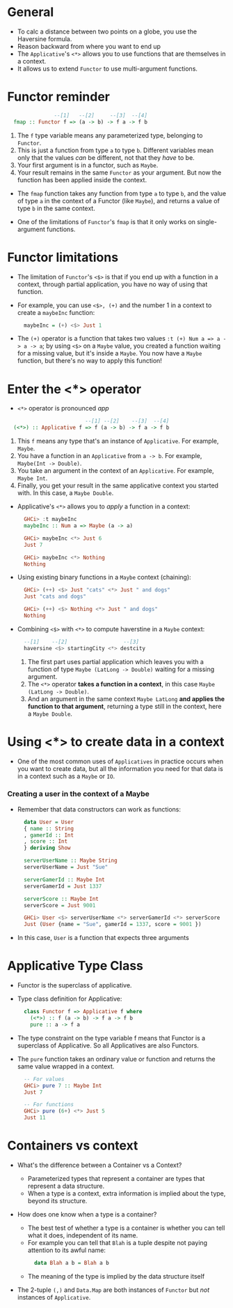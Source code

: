 # General

- To calc a distance between two points on a globe, you use the Haversine formula.
- Reason backward from where you want to end up
- The `Applicative`'s `<*>` allows you to use functions that are themselves in a context.
- It allows us to extend `Functor` to use multi-argument functions.

# Functor reminder

```haskell
               --[1]   --[2]     --[3]  --[4]
  fmap :: Functor f => (a -> b) -> f a -> f b
```
1) The `f` type variable means any parameterized type, belonging to `Functor`.
2) This is just a function from type `a` to type `b`. Different variables mean only that the values *can* be different, not that they *have* to be.
3) Your first argument is in a functor, such as `Maybe`.
4) Your result remains in the same `Functor` as your argument. But now the function has been applied inside the context.

- The `fmap` function takes any function from type `a` to type `b`, and the value of type `a` in the context of a Functor (like `Maybe`), and returns a value of type `b` in the same context.

- One of the limitations of `Functor`'s `fmap` is that it only works on single-argument functions.

# Functor limitations

- The limitation of `Functor`'s `<$>` is that if you end up with a function in a context, through partial application, you have no way of using that function.

- For example, you can use `<$>, (+)` and the number 1 in a context to create a `maybeInc` function:
  ```haskell
    maybeInc = (+) <$> Just 1
  ```
- The `(+)` operator is a function that takes two values `:t (+) Num a => a -> a -> a`; by using `<$>` on a `Maybe` value, you created a function waiting for a missing value, but it's inside a `Maybe`. You now have a `Maybe` function, but there's no way to apply this function!

# Enter the <*> operator

- `<*>` operator is pronounced *app*

```haskell
                         --[1] --[2]    --[3]  --[4]
  (<*>) :: Applicative f => f (a -> b) -> f a -> f b
```
1) This `f` means any type that's an instance of `Applicative`. For example, `Maybe`.
2) You have a function in an `Applicative` from `a -> b`. For example, `Maybe(Int -> Double)`.
3) You take an argument in the context of an `Applicative`. For example, `Maybe Int`.
4) Finally, you get your result in the same applicative context you started with. In this case, a `Maybe Double`.

- Applicative's `<*>` allows you to *apply* a function in a context:

  ```haskell
    GHCi> :t maybeInc
    maybeInc :: Num a => Maybe (a -> a)

    GHCi> maybeInc <*> Just 6
    Just 7

    GHCi> maybeInc <*> Nothing
    Nothing
  ```

- Using existing binary functions in a `Maybe` context (chaining):

  ```haskell
    GHCi> (++) <$> Just "cats" <*> Just " and dogs"
    Just "cats and dogs"

    GHCi> (++) <$> Nothing <*> Just " and dogs"
    Nothing
  ```

- Combining `<$>` with `<*>` to compute haverstine in a `Maybe` context:
  ```haskell
    --[1]    --[2]                  --[3]
    haversine <$> startingCity <*> destcity
    ```
  1) The first part uses partial application which leaves you with a function of type `Maybe (LatLong -> Double)` waiting for a missing argument.
  2) The `<*>` operator **takes a function in a context**, in this case `Maybe (LatLong -> Double)`.
  3) And an argument in the same context `Maybe LatLong` **and applies the function to that argument**, returning a type still in the context, here a `Maybe Double`.

# Using <*> to create data in a context

- One of the most common uses of `Applicatives` in practice occurs when you want to create data, but all the information you need for that data is in a context such as a `Maybe` or `IO`.

### Creating a user in the context of a Maybe

- Remember that data constructors can work as functions:
  ```haskell
    data User = User
    { name :: String
    , gamerId :: Int
    , score :: Int
    } deriving Show

    serverUserName :: Maybe String
    serverUserName = Just "Sue"

    serverGamerId :: Maybe Int
    serverGamerId = Just 1337

    serverScore :: Maybe Int
    serverScore = Just 9001

    GHCi> User <$> serverUserName <*> serverGamerId <*> serverScore
    Just (User {name = "Sue", gamerId = 1337, score = 9001 })
  ```
- In this case, `User` is a function that expects three arguments

# Applicative Type Class

- Functor is the superclass of applicative.

- Type class definition for Applicative:
  ```haskell
    class Functor f => Applicative f where
      (<*>) :: f (a -> b) -> f a -> f b
      pure :: a -> f a
  ```
- The type constraint on the type variable f means that Functor is a superclass of Applicative. So all Applicatives are also Functors.
- The `pure` function takes an ordinary value or function and returns the same value wrapped in a context.
  ```haskell
    -- For values
    GHCi> pure 7 :: Maybe Int
    Just 7

    -- For functions
    GHCi> pure (6+) <*> Just 5
    Just 11
  ```

# Containers vs context

- What's the difference between a Container vs a Context?
  - Parameterized types that represent a container are types that represent a data structure.
  - When a type is a context, extra information is implied about the type, beyond its structure.

- How does one know when a type is a container?
  - The best test of whether a type is a container is whether you can tell what it does, independent of its name.
  - For example you can tell that `Blah` is a tuple despite not paying attention to its awful name:
    ```haskell
      data Blah a b = Blah a b
    ```
  - The meaning of the type is implied by the data structure itself

- The 2-tuple `(,)` and `Data.Map` are both instances of `Functor` but *not* instances of `Applicative`.
